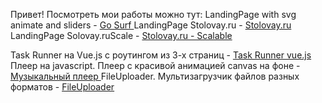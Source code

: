 Привет! Посмотреть мои работы можно тут:
LandingPage with svg animate and sliders - <a href="https://sweetysweet.github.io/GoSurfe/"> Go Surf </a>
LandingPage Stolovay.ru - <a href="https://sweetysweet.github.io/Stolovay.ru/"> Stolovay.ru </a>
LandingPage Solovay.ruScale - <a href="https://sweetysweet.github.io/Solovay.ruScale/"> Stolovay.ru - Scalable</a>

Task Runner на Vue.js с роутингом из 3-х страниц - <a href="https://sweetysweet.github.io/"> Task Runner vue.js </a>
Плеер на javascript. Плеер с красивой анимацией canvas на фоне - <a href="https://sweetysweet.github.io/Music-player/"> Музыкальный плеер </a>
FileUploader. Мультизагрузчик файлов разных форматов - <a href="https://sweetysweet.github.io/FileUploader/"> FileUploader </a>
